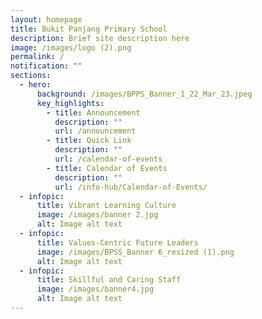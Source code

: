 ```yaml
---
layout: homepage
title: Bukit Panjang Primary School
description: Brief site description here
image: /images/logo (2).png
permalink: /
notification: ""
sections:
  - hero:
      background: /images/BPPS_Banner_1_22_Mar_23.jpeg
      key_highlights:
        - title: Announcement
          description: ""
          url: /announcement
        - title: Quick Link
          description: ""
          url: /calendar-of-events
        - title: Calendar of Events
          description: ""
          url: /info-hub/Calendar-of-Events/
  - infopic:
      title: Vibrant Learning Culture
      image: /images/banner 2.jpg
      alt: Image alt text
  - infopic:
      title: Values-Centric Future Leaders
      image: /images/BPSS_Banner 6_resized (1).png
      alt: Image alt text
  - infopic:
      title: Skillful and Caring Staff
      image: /images/banner4.jpg
      alt: Image alt text
---
```

